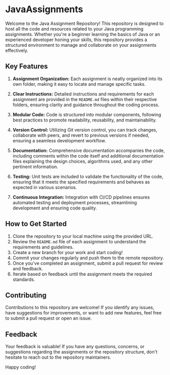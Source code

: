 # JavaAssignments

Welcome to the Java Assignment Repository! This repository is designed to host all the code and resources related to your Java programming assignments. Whether you're a beginner learning the basics of Java or an experienced developer honing your skills, this repository provides a structured environment to manage and collaborate on your assignments effectively.

## Key Features

1. **Assignment Organization:** Each assignment is neatly organized into its own folder, making it easy to locate and manage specific tasks.

2. **Clear Instructions:** Detailed instructions and requirements for each assignment are provided in the `README.md` files within their respective folders, ensuring clarity and guidance throughout the coding process.

3. **Modular Code:** Code is structured into modular components, following best practices to promote readability, reusability, and maintainability.

4. **Version Control:** Utilizing Git version control, you can track changes, collaborate with peers, and revert to previous versions if needed, ensuring a seamless development workflow.

5. **Documentation:** Comprehensive documentation accompanies the code, including comments within the code itself and additional documentation files explaining the design choices, algorithms used, and any other pertinent information.

6. **Testing:** Unit tests are included to validate the functionality of the code, ensuring that it meets the specified requirements and behaves as expected in various scenarios.

7. **Continuous Integration:** Integration with CI/CD pipelines ensures automated testing and deployment processes, streamlining development and ensuring code quality.

## How to Get Started

1. Clone the repository to your local machine using the provided URL.
2. Review the `README.md` file of each assignment to understand the requirements and guidelines.
3. Create a new branch for your work and start coding!
4. Commit your changes regularly and push them to the remote repository.
5. Once you've completed an assignment, submit a pull request for review and feedback.
6. Iterate based on feedback until the assignment meets the required standards.

## Contributing

Contributions to this repository are welcome! If you identify any issues, have suggestions for improvements, or want to add new features, feel free to submit a pull request or open an issue.

## Feedback

Your feedback is valuable! If you have any questions, concerns, or suggestions regarding the assignments or the repository structure, don't hesitate to reach out to the repository maintainers.

Happy coding!
